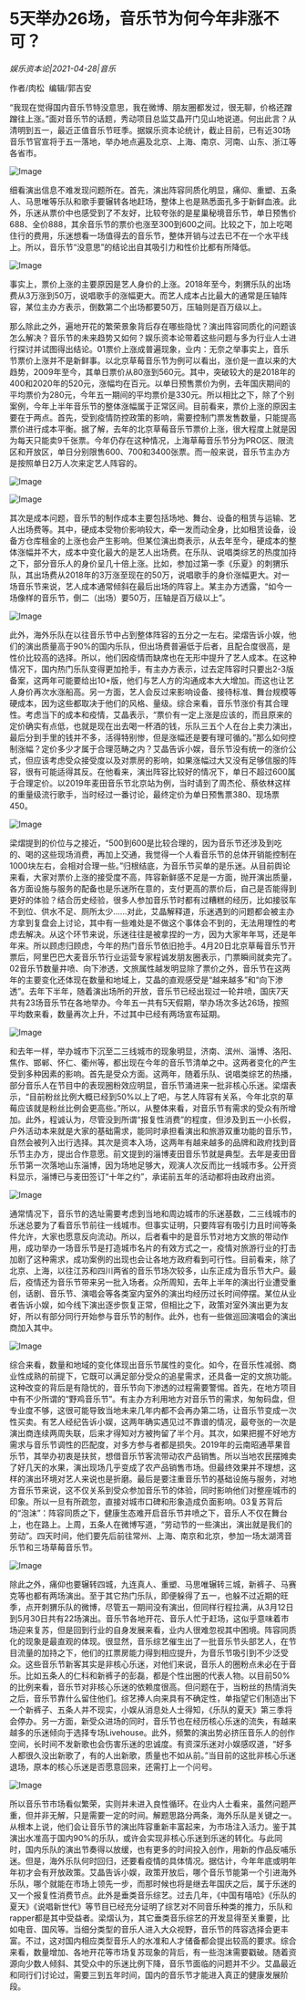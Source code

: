 # 5天举办26场，音乐节为何今年非涨不可？

*娱乐资本论|2021-04-28|音乐*

作者/肉松  编辑/郭吉安

“我现在觉得国内音乐节特没意思，我在微博、朋友圈都发过，很无聊，价格还蹭蹭往上涨。”面对音乐节的话题，秀动项目总监艾晶开门见山地说道。何出此言？从清明到五一，最近正值音乐节旺季。据娱乐资本论统计，截止目前，已有近30场音乐节官宣将于五一落地，举办地点遍及北京、上海、南京、河南、山东、浙江等各省市。

![Image](https://mmbiz.qpic.cn/mmbiz_jpg/jNZszpkibXx9ucbwjvZtaAIeTmv3l3bJEyLiazhiaubPXJXjoXORibgicYfD66ItVzmDmtcHPJoOv2Gv5A0EUxsRKvQ/640?wx_fmt=jpeg&tp=webp&wxfrom=5&wx_lazy=1&wx_co=1)

细看演出信息不难发现问题所在。首先，演出阵容同质化明显，痛仰、重塑、五条人、马思唯等乐队和歌手要辗转各地赶场，整体上也是熟悉面孔多于新鲜血液。此外，乐迷从票价中也感受到了不友好，比较夸张的是星巢秘境音乐节，单日预售价688、全价888，其余音乐节的票价也涨至300到600之间。比较之下，加上吃喝住行的费用，乐迷想看一场值得去的音乐节，整体开销与过去已不在一个水平线上。所以，音乐节“没意思”的结论出自其吸引力和性价比都有所降低。

![Image](https://mmbiz.qpic.cn/mmbiz_png/jNZszpkibXx9ucbwjvZtaAIeTmv3l3bJE5wJHjQ8ibPVOGB1kwImyLALPygZalXESxzyIaG6yEHiagWMk6zjib9gbQ/640?wx_fmt=png&tp=webp&wxfrom=5&wx_lazy=1&wx_co=1)

事实上，票价上涨的主要原因是艺人身价的上涨。2018年至今，刺猬乐队的出场费从3万涨到50万，说唱歌手的涨幅更大。而艺人成本占比最大的通常是压轴阵容，某位主办方表示，倒数第二个出场都要50万，压轴则是百万级以上。

那么除此之外，遍地开花的繁荣景象背后存在哪些隐忧？演出阵容同质化的问题该怎么解决？音乐节的未来趋势又如何？娱乐资本论带着这些问题与多为行业人士进行探讨并试图得出结论。01票价上涨成普遍现象，业内：无奈之举事实上，音乐节票价上涨并不是新鲜事。以北京草莓音乐节为例可以看出，涨价是一直以来的大趋势，2009年至今，其单日票价从80涨到560元。其中，突破较大的是2018年的400和2020年的520元，涨幅均在百元。以单日预售票价为例，去年国庆期间的平均票价为280元，今年五一期间的平均票价是330元。所以相比之下，除了个别案例，今年上半年音乐节的整体涨幅属于正常区间。目前看来，票价上涨的原因主要在于两点。首先，受到疫情防控政策的影响，需要控制门票发售数量，只能提高票价进行成本平衡。据了解，去年的北京草莓音乐节票价上涨，很大程度上就是因为每天只能卖9千张票。今年仍存在这种情况，上海草莓音乐节分为PRO区、限流区和开放区，单日分别限售600、700和3400张票。而一般来说，音乐节主办方是按照单日2万人次来定艺人阵容的。

![Image](https://mmbiz.qpic.cn/mmbiz_jpg/jNZszpkibXx9ucbwjvZtaAIeTmv3l3bJEFRHTjW9dz6y1Ntic5EuphSS2kVXpczTZEPmSnC4TlicEHF8TL5ldEauw/640?wx_fmt=jpeg&tp=webp&wxfrom=5&wx_lazy=1&wx_co=1)

![Image](https://mmbiz.qpic.cn/mmbiz_png/jNZszpkibXx9ucbwjvZtaAIeTmv3l3bJEFTrYvm4XBn2Dov1rJ0EfAb6MNyCGSia4iafUte5zAibolXXbQy7VXVSQQ/640?wx_fmt=png&tp=webp&wxfrom=5&wx_lazy=1&wx_co=1)

其次是成本问题，音乐节的制作成本主要包括场地、舞台、设备的租赁与运输、艺人出场费等。其中，硬成本受物价影响较大，牵一发而动全身，比如租赁设备，设备方仓库租金的上涨也会产生影响。但某位演出商表示，从去年至今，硬成本的整体涨幅并不大，成本中变化最大的是艺人出场费。在乐队、说唱类综艺的热度加持之下，部分音乐人的身价呈几十倍上涨。比如，参加过第一季《乐夏》的刺猬乐队，其出场费从2018年的3万涨至现在的50万，说唱歌手的身价涨幅更大。对一场音乐节来说，艺人成本通常倾斜在最后出场的阵容上。某主办方透露，“如今一场像样的音乐节，倒二（出场）要50万，压轴是百万级以上”。

![Image](https://mmbiz.qpic.cn/mmbiz_png/jNZszpkibXx9ucbwjvZtaAIeTmv3l3bJED8MSBlTHPI7QoYLY0daT4gntiaBuHMlww0ec7V8ibMmOXpRpzQyOINEA/640?wx_fmt=png&tp=webp&wxfrom=5&wx_lazy=1&wx_co=1)

此外，海外乐队在以往音乐节中占到整体阵容的五分之一左右。梁熠告诉小娱，他们的演出质量高于90%的国内乐队，但出场费普遍低于后者，且配合度很高，是性价比较高的选择。所以，他们因疫情而缺席也在无形中提升了艺人成本。在这种情况下，国内热门乐队变得更加抢手，有主办方表示，过去定阵容时只要出2-3版备案，这两年可能要给出10+版，他们与艺人方的沟通成本大大增加。而这也让艺人身价再次水涨船高。另一方面，艺人会反过来影响设备、接待标准、舞台规模等硬成本，因为这些都取决于他们的风格、量级。综合来看，音乐节涨价有其合理性。考虑当下的成本和疫情，艾晶表示，“票价有一定上涨是应该的，而且原来的定价确实有点低，也就是现在出去喝一杯酒的钱，乐队三五个人在台上卖力演出，最后分到手里的钱并不多，活得特别惨，但是涨幅还是要有理可循的。”那么如何控制涨幅？定价多少才属于合理范畴之内？艾晶告诉小娱，音乐节没有统一的涨价公式，但应该考虑受众接受度以及对票房的影响，如果涨幅过大又没有足够信服的阵容，很有可能适得其反。在他看来，演出阵容比较好的情况下，单日不超过600属于合理定价。以2019年麦田音乐节北京站为例，当时请到了周杰伦、蔡依林这样的重量级流行歌手，当时经过一番讨论，最终定价为单日预售票380、现场票450。

![Image](https://mmbiz.qpic.cn/mmbiz_png/jNZszpkibXx9ucbwjvZtaAIeTmv3l3bJEBBxh7GdFZ7vWYcA7HkegL3jyYYg21wWIw3o9PE6sPFCfdOVzqpv0Gw/640?wx_fmt=png&tp=webp&wxfrom=5&wx_lazy=1&wx_co=1)

梁熠提到的价位与之接近，“500到600是比较合理的，因为音乐节还涉及到吃的、喝的这些现场消费，再加上交通，我觉得一个人看音乐节的总体开销能控制在1000块左右，会相对合理一些。”归根结底，为音乐节买单的是乐迷。从目前舆论来看，大家对票价上涨的接受度不高，阵容新鲜感不足是一方面，抛开演出质量，各方面设施与服务的配备也是乐迷所在意的，支付更高的票价后，自己是否能得到更好的体验？结合历史经验，很多人参加音乐节时都有过糟糕的经历，比如接驳车不到位、供水不足、厕所太少......对此，艾晶解释道，乐迷遇到的问题都会被主办方拿到复盘会上讨论，其中有一些难处是不做这个事体会不到的，无法用理性的考虑去解决。从这个环节来说，乐迷往往是被拿捏的一方，因为大家年年骂，还是年年来。所以顾虑归顾虑，今年的热门音乐节依旧抢手。4月20日北京草莓音乐节开票后，阿里巴巴大麦音乐节行业运营专家程诚发朋友圈表示，门票瞬间就卖完了。02音乐节数量井喷、向下渗透，文旅属性越发明显除了票价之外，音乐节在这两年的主要变化还体现在数量和地域上，艾晶的直观感受是“越来越多”和“向下渗透”。去年下半年，随着演出场所的开放，音乐节已经出现过一轮井喷，国庆7天共有23场音乐节在各地举办。今年五一共有5天假期，举办场次多达26场，按照平均数来看，数量再次上升，不过其中已经有两场宣布延期。

![Image](https://mmbiz.qpic.cn/mmbiz_jpg/jNZszpkibXx9ucbwjvZtaAIeTmv3l3bJEyLiazhiaubPXJXjoXORibgicYfD66ItVzmDmtcHPJoOv2Gv5A0EUxsRKvQ/640?wx_fmt=jpeg&tp=webp&wxfrom=5&wx_lazy=1&wx_co=1)

和去年一样，举办城市下沉至二三线城市的现象明显，济南、滨州、淄博、洛阳、焦作、邯郸、怀仁、衢州等，都出现在今年的音乐节清单之中。这两者变化的产生受到多种因素的影响。首先是受众方面。这两年，随着乐队、说唱类综艺的热播，部分音乐人在节目中的表现圈粉效应明显，音乐节涌进来一批非核心乐迷。梁熠表示，“目前粉丝比例大概已经到50%以上了吧，与艺人阵容有关系，今年北京的草莓应该就是粉丝比例会更高些。”所以，从整体来看，对音乐节有需求的受众有所增加。此外，程诚认为，尽管没到所谓“报复性消费”的程度，但涉及到五一小长假，户外活动本来就是大家的基础需求，能同时承担看演出和旅游双重功能的音乐节，自然会被列入出行选择。其次是资本入场，这两年有越来越多的品牌和政府找到音乐节主办方，提出合作意愿。前文提到的淄博麦田音乐节就是典型。去年是麦田音乐节第一次落地山东淄博，因为场地足够大，观演人次反而比一线城市多。公开资料显示，淄博已与麦田签订“十年之约”，承诺前五年的活动都将由政府出资。

![Image](https://mmbiz.qpic.cn/mmbiz_png/jNZszpkibXx9ucbwjvZtaAIeTmv3l3bJEylSuPHGvO57wBHbWbLF1tVIdMNelqfgqasf9xc8icUN2T9BJCAlf29w/640?wx_fmt=png&tp=webp&wxfrom=5&wx_lazy=1&wx_co=1)

通常情况下，音乐节的选址需要考虑到当地和周边城市的乐迷基数，二三线城市的乐迷总要为了看音乐节前往一线城市。但事实证明，只要阵容有吸引力且时间等条件允许，大家也愿意反向流动。所以，后者看中的是音乐节对地方文旅的带动作用，成功举办一场音乐节是打造城市名片的有效方式之一，疫情对旅游行业的打击加剧了这种需求，成功案例的出现也会让各地方政府看到可行性。目前看来，除了北京、上海，以往江苏和四川两省的音乐节场次较多，山东正成为音乐节大户。最后，疫情还为音乐节带来另一批入场者。众所周知，去年上半年的演出行业遭受重创，话剧、音乐节、演唱会等各类室内室外的演出均经历过长时间停摆。某位从业者告诉小娱，如今线下演出逐步恢复正常，但相比之下，政策对室外演出更为友好，所以有部分同行开始参与音乐节的制作。此外，也有一些做巡回演唱会的演出商加入其中。

![Image](https://mmbiz.qpic.cn/mmbiz_png/jNZszpkibXx9ucbwjvZtaAIeTmv3l3bJEiaaeGpka2WRHRFmhCf7Gvf9SxKTcBkZRnUrWuF1zXg6AwBibrtLK2ROg/640?wx_fmt=png&tp=webp&wxfrom=5&wx_lazy=1&wx_co=1)

综合来看，数量和地域的变化体现出音乐节属性的变化。如今，在音乐性减弱、商业性成熟的前提下，它既可以满足部分受众的追星需求，还具备一定的文旅功能。这种改变的背后是有隐忧的，音乐节向下渗透的过程需要警惕。首先，在地方项目中有不少所谓的“野鸡音乐节”。有主办方利用地方对音乐节的需求，匆匆码盘，但专业度不够，这很可能导致当地未来几年内都不会再办第二场，让音乐节变成一次性买卖。有艺人经纪告诉小娱，这两年确实遇见过不靠谱的情况，最夸张的一次是演出商连续两周失联，后来才得知对方被拘留了半个月。其次，如果把握不好地方需求与音乐节调性的匹配度，对多方参与者都是损失。2019年的云南昭通苹果音乐节，其举办初衷是扶贫，想借音乐节客流带动农产品销售。所以当地农民摆摊卖了好几天的水果，演出现场几乎变成了农产品销售市场。但最终效果并不理想，这样的演出环境对艺人来说也是折磨。最后是要注重音乐节的基础设施与服务，对地方音乐节来说，这不仅关系到受众参加音乐节的体验，同时影响他们对整座城市的印象。所以一旦有所疏忽，直接对城市口碑和形象造成负面影响。03复苏背后的“泡沫”：阵容同质之下，健康生态难开启音乐节井喷之下，音乐人不仅在舞台上，也在路上。上周，五条人在微博写道，“劳动节的一些演出，演出就是我们的劳动”。四天时间，他们要先后前往常州、上海、南京和北京，参加一场太湖湾音乐节和三场草莓音乐节。

![Image](https://mmbiz.qpic.cn/mmbiz_png/jNZszpkibXx9ucbwjvZtaAIeTmv3l3bJEY37KcNYsrFeMHtJUneqjvu8T5OvGUtbUWROs1nPh4JLAOf101WFnmw/640?wx_fmt=png&tp=webp&wxfrom=5&wx_lazy=1&wx_co=1)

除此之外，痛仰也要辗转四城，九连真人、重塑、马思唯辗转三城，新裤子、马赛克等也都有两场演出。至于其它热门乐队，即便躲得了五一，也躲不过近期的旺季，点开刺猬乐队的微博，尽管五一期间没有演出，但同样行程拉满，从3月12日到5月30日共有22场演出。音乐节各地开花、音乐人忙于赶场，这似乎意味着市场迎来复苏，但是回到行业的自身发展来看，业内人很难忽视其中困境。阵容同质化的现象是最直观的体现。很显然，音乐综艺催生出了一批音乐节头部艺人，在节目流量的加持之下，他们的扛票房能力得到相应提升，为音乐节吸引到不少泛受众。这些音乐节新客其实是非核心乐迷，对他们来说，音乐人的圈粉点未必在于音乐。比如五条人的仁科和新裤子的彭磊，都是个性出圈的代表人物。以目前50%的比例来看，音乐节对非核心乐迷的依赖度很高。但问题在于，当粉丝的热情消失之后，音乐节靠什么留住他们。综艺捧人向来具有不确定性，单指望它们制造出下一个新裤子、五条人并不现实，小娱从消息处人士得知，《乐队的夏天》第三季将会停办。另一方面，新受众进场的同时，音乐节也在经历核心乐迷的流失，有越来越多的乐迷倾向于选择专场Livehouse。此外，频繁的演出势必挤压音乐人的创作空间，长时间不发新歌也会伤害乐迷的忠诚度。有资深乐迷对小娱感叹道，“好多人都很久没出新歌了，有的人出新歌，质量也不如从前。”当目前的这批非核心乐迷退场，原本的核心乐迷是否愿意回来，还需打上一个问号。

![Image](https://mmbiz.qpic.cn/mmbiz_png/jNZszpkibXx9ucbwjvZtaAIeTmv3l3bJE9MJwh5D443TAnZ2dNQrubHELDu9gAibjt6JK8CWeicMWGibZ5qBibEryicA/640?wx_fmt=png&tp=webp&wxfrom=5&wx_lazy=1&wx_co=1)

所以音乐节市场看似繁荣，实则并未进入良性循环。在业内人士看来，虽然问题严重，但并非无解，只是需要一定的时间。解题思路分两条，海外乐队是关键之一。从根本上说，他们会让音乐节的演出阵容重新丰富起来，为市场注入活力。鉴于其演出水准高于国内90%的乐队，或许会实现非核心乐迷到乐迷的转化。与此同时，国内乐队的演出节奏得以放缓，也有更多的时间投入创作，用新的作品反哺乐迷。但是，海外乐队何时回归，还要看疫情的具体情况。据估计，今年年底或明年年初才会有开放政策。艾晶告诉小娱，政策开放后，哪个音乐节能第一个引进海外乐队，哪个就能在市场上领先一步，而那时候也将是继去年国庆之后，属于乐迷的又一个报复性消费节点。此外是垂类音乐综艺。过去几年，《中国有嘻哈》《乐队的夏天》《说唱新世代》等节目已经充分证明了综艺对不同音乐种类的推力，乐队和rapper都是其中受益者。梁熠认为，其它垂类音乐综艺的开发显得至关重要，比如电音、国风等。当细分类型的音乐人进入大众视野，音乐节的阵容选择会更丰富。不过，这对国内相应类型音乐人的水准和人才储备都会提出较高的要求。综合来看，数量增加、各地开花等市场复苏现象的背后，有一些泡沫需要戳破。随着资源向少数人倾斜、其受众中的乐迷比例下降，音乐节面临的问题并不少。艾晶最近和同行们讨论过，需要三到五年时间，国内的音乐节才能进入真正的健康发展阶段。


